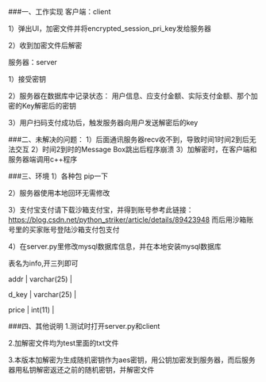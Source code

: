 ###一、工作实现
客户端：client

1）弹出UI，加密文件并将encrypted_session_pri_key发给服务器

2）收到加密文件后解密

服务器：server

1）接受密钥

2）服务器在数据库中记录状态：
用户信息、应支付金额、实际支付金额、那个加密的Key解密后的密钥

3）用户扫码支付成功后，触发服务器向用户发送解密后的key

###二、未解决的问题：
1）后面通讯服务器recv收不到，导致时间1时间2到后无法交互
2）时间2到时的Message Box跳出后程序崩溃
3）加解密时，在客户端和服务器端调用c++程序

###三、环境
1）各种包 pip一下

2）服务器使用本地回环无需修改

3）支付宝支付请下载沙箱支付宝，并得到账号参考此链接：https://blog.csdn.net/python_striker/article/details/89423948
而后用沙箱账号里的买家账号登陆沙箱支付包支付

4）在server.py里修改mysql数据库信息，并在本地安装mysql数据库

表名为info,开三列即可

addr  | varchar(25) |
 
d_key | varchar(25) |

price | int(11)         |

###四、其他说明
1.测试时打开server.py和client

2.加解密文件均为test里面的txt文件

3.本版本加解密为生成随机密钥作为aes密钥，用公钥加密发到服务器，而后服务器用私钥解密返还之前的随机密钥，并解密文件


    









